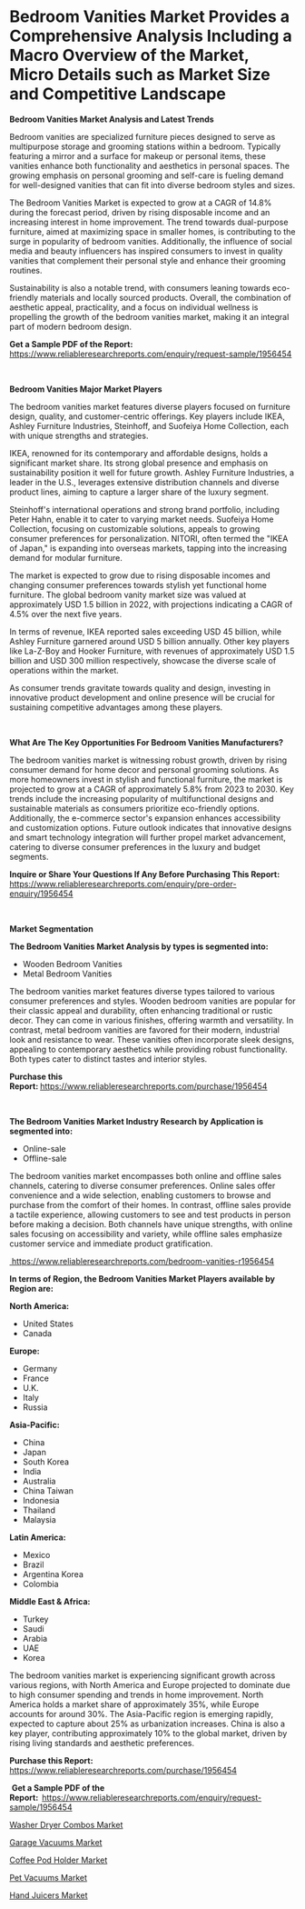 <p><h1>Bedroom Vanities Market Provides a Comprehensive Analysis Including a Macro Overview of the Market, Micro Details such as Market Size and Competitive Landscape</h1></p><p><strong>Bedroom Vanities Market Analysis and Latest Trends</strong></p>
<p><p>Bedroom vanities are specialized furniture pieces designed to serve as multipurpose storage and grooming stations within a bedroom. Typically featuring a mirror and a surface for makeup or personal items, these vanities enhance both functionality and aesthetics in personal spaces. The growing emphasis on personal grooming and self-care is fueling demand for well-designed vanities that can fit into diverse bedroom styles and sizes.</p><p>The Bedroom Vanities Market is expected to grow at a CAGR of 14.8% during the forecast period, driven by rising disposable income and an increasing interest in home improvement. The trend towards dual-purpose furniture, aimed at maximizing space in smaller homes, is contributing to the surge in popularity of bedroom vanities. Additionally, the influence of social media and beauty influencers has inspired consumers to invest in quality vanities that complement their personal style and enhance their grooming routines.</p><p>Sustainability is also a notable trend, with consumers leaning towards eco-friendly materials and locally sourced products. Overall, the combination of aesthetic appeal, practicality, and a focus on individual wellness is propelling the growth of the bedroom vanities market, making it an integral part of modern bedroom design.</p></p>
<p><strong>Get a Sample PDF of the Report:&nbsp;</strong> <a href="https://www.reliableresearchreports.com/enquiry/request-sample/1956454?utm_campaign=24&utm_medium=2&utm_source=Github&utm_content=ia&utm_term=08022025&utm_id=bedroom-vanities">https://www.reliableresearchreports.com/enquiry/request-sample/1956454</a></p>
<p>&nbsp;</p>
<p><strong>Bedroom Vanities Major Market Players</strong></p>
<p><p>The bedroom vanities market features diverse players focused on furniture design, quality, and customer-centric offerings. Key players include IKEA, Ashley Furniture Industries, Steinhoff, and Suofeiya Home Collection, each with unique strengths and strategies.</p><p>IKEA, renowned for its contemporary and affordable designs, holds a significant market share. Its strong global presence and emphasis on sustainability position it well for future growth. Ashley Furniture Industries, a leader in the U.S., leverages extensive distribution channels and diverse product lines, aiming to capture a larger share of the luxury segment.</p><p>Steinhoff's international operations and strong brand portfolio, including Peter Hahn, enable it to cater to varying market needs. Suofeiya Home Collection, focusing on customizable solutions, appeals to growing consumer preferences for personalization. NITORI, often termed the "IKEA of Japan," is expanding into overseas markets, tapping into the increasing demand for modular furniture.</p><p>The market is expected to grow due to rising disposable incomes and changing consumer preferences towards stylish yet functional home furniture. The global bedroom vanity market size was valued at approximately USD 1.5 billion in 2022, with projections indicating a CAGR of 4.5% over the next five years.</p><p>In terms of revenue, IKEA reported sales exceeding USD 45 billion, while Ashley Furniture garnered around USD 5 billion annually. Other key players like La-Z-Boy and Hooker Furniture, with revenues of approximately USD 1.5 billion and USD 300 million respectively, showcase the diverse scale of operations within the market.</p><p>As consumer trends gravitate towards quality and design, investing in innovative product development and online presence will be crucial for sustaining competitive advantages among these players.</p></p>
<p>&nbsp;</p>
<p><strong>What Are The Key Opportunities For Bedroom Vanities Manufacturers?</strong></p>
<p><p>The bedroom vanities market is witnessing robust growth, driven by rising consumer demand for home decor and personal grooming solutions. As more homeowners invest in stylish and functional furniture, the market is projected to grow at a CAGR of approximately 5.8% from 2023 to 2030. Key trends include the increasing popularity of multifunctional designs and sustainable materials as consumers prioritize eco-friendly options. Additionally, the e-commerce sector's expansion enhances accessibility and customization options. Future outlook indicates that innovative designs and smart technology integration will further propel market advancement, catering to diverse consumer preferences in the luxury and budget segments.</p></p>
<p><strong>Inquire or Share Your Questions If Any Before Purchasing This Report:</strong> <a href="https://www.reliableresearchreports.com/enquiry/pre-order-enquiry/1956454?utm_campaign=24&utm_medium=2&utm_source=Github&utm_content=ia&utm_term=08022025&utm_id=bedroom-vanities">https://www.reliableresearchreports.com/enquiry/pre-order-enquiry/1956454</a></p>
<p>&nbsp;</p>
<p><strong>Market Segmentation</strong></p>
<p><strong>The Bedroom Vanities Market Analysis by types is segmented into:</strong></p>
<p><ul><li>Wooden Bedroom Vanities</li><li>Metal Bedroom Vanities</li></ul></p>
<p><p>The bedroom vanities market features diverse types tailored to various consumer preferences and styles. Wooden bedroom vanities are popular for their classic appeal and durability, often enhancing traditional or rustic decor. They can come in various finishes, offering warmth and versatility. In contrast, metal bedroom vanities are favored for their modern, industrial look and resistance to wear. These vanities often incorporate sleek designs, appealing to contemporary aesthetics while providing robust functionality. Both types cater to distinct tastes and interior styles.</p></p>
<p><strong>Purchase this Report:&nbsp;</strong><a href="https://www.reliableresearchreports.com/purchase/1956454?utm_campaign=24&utm_medium=2&utm_source=Github&utm_content=ia&utm_term=08022025&utm_id=bedroom-vanities">https://www.reliableresearchreports.com/purchase/1956454</a></p>
<p>&nbsp;</p>
<p><strong>The Bedroom Vanities Market Industry Research by Application is segmented into:</strong></p>
<p><ul><li>Online-sale</li><li>Offline-sale</li></ul></p>
<p><p>The bedroom vanities market encompasses both online and offline sales channels, catering to diverse consumer preferences. Online sales offer convenience and a wide selection, enabling customers to browse and purchase from the comfort of their homes. In contrast, offline sales provide a tactile experience, allowing customers to see and test products in person before making a decision. Both channels have unique strengths, with online sales focusing on accessibility and variety, while offline sales emphasize customer service and immediate product gratification.</p></p>
<p><a href="https://www.reliableresearchreports.com/bedroom-vanities-r1956454?utm_campaign=24&utm_medium=2&utm_source=Github&utm_content=ia&utm_term=08022025&utm_id=bedroom-vanities">&nbsp;https://www.reliableresearchreports.com/bedroom-vanities-r1956454</a></p>
<p><strong>In terms of Region, the Bedroom Vanities Market Players available by Region are:</strong></p>
<p>
    <p> <strong> North America: </strong>
        <ul>
            <li>United States</li>
            <li>Canada</li>
        </ul>
        </p> 
    <p> <strong> Europe: </strong>
        <ul>
            <li>Germany</li>
            <li>France</li>
            <li>U.K.</li>
            <li>Italy</li>
            <li>Russia</li>
        </ul>
        </p> 
    <p> <strong> Asia-Pacific: </strong>
        <ul>
            <li>China</li>
            <li>Japan</li>
            <li>South Korea</li>
            <li>India</li>
            <li>Australia</li>
            <li>China Taiwan</li>
            <li>Indonesia</li>
            <li>Thailand</li>
            <li>Malaysia</li>
        </ul>
        </p> 
    <p> <strong> Latin America: </strong>
        <ul>
            <li>Mexico</li>
            <li>Brazil</li>
            <li>Argentina Korea</li>
            <li>Colombia</li>
        </ul>
        </p> 
    <p> <strong> Middle East & Africa: </strong>
        <ul>
            <li>Turkey</li>
            <li>Saudi</li>
            <li>Arabia</li>
            <li>UAE</li>
            <li>Korea</li>
        </ul>
    </p>
    </p>
<p><p>The bedroom vanities market is experiencing significant growth across various regions, with North America and Europe projected to dominate due to high consumer spending and trends in home improvement. North America holds a market share of approximately 35%, while Europe accounts for around 30%. The Asia-Pacific region is emerging rapidly, expected to capture about 25% as urbanization increases. China is also a key player, contributing approximately 10% to the global market, driven by rising living standards and aesthetic preferences.</p></p>
<p><strong>Purchase this Report: </strong><a href="https://www.reliableresearchreports.com/purchase/1956454?utm_campaign=24&utm_medium=2&utm_source=Github&utm_content=ia&utm_term=08022025&utm_id=bedroom-vanities">https://www.reliableresearchreports.com/purchase/1956454</a></p>
<p>&nbsp;<strong>Get a Sample PDF of the Report:&nbsp;&nbsp;</strong><a href="https://www.reliableresearchreports.com/enquiry/request-sample/1956454?utm_campaign=24&utm_medium=2&utm_source=Github&utm_content=ia&utm_term=08022025&utm_id=bedroom-vanities">https://www.reliableresearchreports.com/enquiry/request-sample/1956454</a></p>
<p><strong></strong></p>
<p><p><a href="https://github.com/birbamanan03/Market-Research-Report-List-1/blob/main/washer-dryer-combos-market.md?utm_campaign=24&utm_medium=2&utm_source=Github&utm_content=ia&utm_term=08022025&utm_id=bedroom-vanities">Washer Dryer Combos Market</a></p><p><a href="https://github.com/nibbsmantji/Market-Research-Report-List-1/blob/main/garage-vacuums-market.md?utm_campaign=24&utm_medium=2&utm_source=Github&utm_content=ia&utm_term=08022025&utm_id=bedroom-vanities">Garage Vacuums Market</a></p><p><a href="https://github.com/rashkaeduzor/Market-Research-Report-List-1/blob/main/coffee-pod-holder-market.md?utm_campaign=24&utm_medium=2&utm_source=Github&utm_content=ia&utm_term=08022025&utm_id=bedroom-vanities">Coffee Pod Holder Market</a></p><p><a href="https://github.com/djibenesha/Market-Research-Report-List-1/blob/main/pet-vacuums-market.md?utm_campaign=24&utm_medium=2&utm_source=Github&utm_content=ia&utm_term=08022025&utm_id=bedroom-vanities">Pet Vacuums Market</a></p><p><a href="https://github.com/abedlagagica4/Market-Research-Report-List-1/blob/main/hand-juicers-market.md?utm_campaign=24&utm_medium=2&utm_source=Github&utm_content=ia&utm_term=08022025&utm_id=bedroom-vanities">Hand Juicers Market</a></p></p>